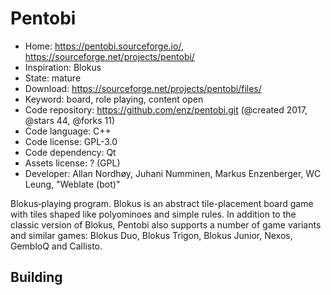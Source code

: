 # Pentobi

- Home: https://pentobi.sourceforge.io/, https://sourceforge.net/projects/pentobi/
- Inspiration: Blokus
- State: mature
- Download: https://sourceforge.net/projects/pentobi/files/
- Keyword: board, role playing, content open
- Code repository: https://github.com/enz/pentobi.git (@created 2017, @stars 44, @forks 11)
- Code language: C++
- Code license: GPL-3.0
- Code dependency: Qt
- Assets license: ? (GPL)
- Developer: Allan Nordhøy, Juhani Numminen, Markus Enzenberger, WC Leung, "Weblate (bot)"

Blokus‐playing program. Blokus is an abstract tile-placement board game with tiles shaped like polyominoes and simple rules.
In addition to the classic version of Blokus, Pentobi also supports a number of game variants and similar games: Blokus Duo, Blokus Trigon, Blokus Junior, Nexos, GembloQ and Callisto.

## Building
